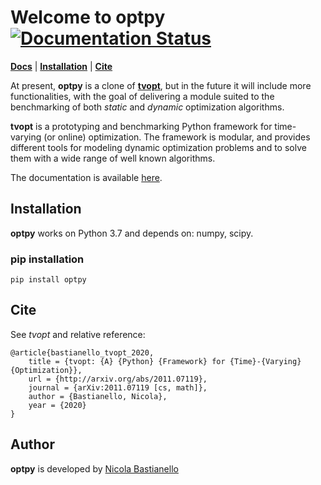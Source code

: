 # Welcome to **optpy** [![Documentation Status](https://readthedocs.org/projects/optpy/badge/?version=latest)](https://optpy.readthedocs.io/en/latest/?badge=latest)
[**Docs**](https://optpy.readthedocs.io/en/latest/)
| [**Installation**](#installation)
| [**Cite**](#cite)


At present, **optpy** is a clone of [**tvopt**](https://github.com/nicola-bastianello/tvopt), but in the future it will include more functionalities, with the goal of delivering a module suited to the benchmarking of both *static* and *dynamic* optimization algorithms.

**tvopt** is a prototyping and benchmarking Python framework for time-varying (or online) optimization. The framework is modular,
and provides different tools for modeling dynamic optimization problems and to solve them with a wide range of well known
algorithms.

The documentation is available [here](https://optpy.readthedocs.io/en/latest/).
 

## Installation
**optpy** works on Python 3.7 and depends on: numpy, scipy.

### pip installation
```
pip install optpy
```

## Cite
See *tvopt* and relative reference:

```
@article{bastianello_tvopt_2020,
	title = {tvopt: {A} {Python} {Framework} for {Time}-{Varying} {Optimization}},
	url = {http://arxiv.org/abs/2011.07119},
	journal = {arXiv:2011.07119 [cs, math]},
	author = {Bastianello, Nicola},
	year = {2020}
}

```

## Author
**optpy** is developed by
[Nicola Bastianello](https://nicola-bastianello.github.io)
